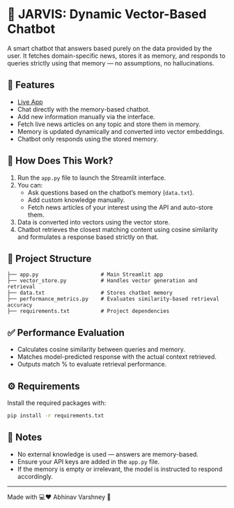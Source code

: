 # 🧠 JARVIS: Dynamic Vector-Based Chatbot

A smart chatbot that answers based purely on the data provided by the user. It fetches domain-specific news, stores it as memory, and responds to queries strictly using that memory — no assumptions, no hallucinations.

## 🚀 Features

- [Live App](https://imabhnv-dynamic-vectorchatbot.streamlit.app/)
- Chat directly with the memory-based chatbot.
- Add new information manually via the interface.
- Fetch live news articles on any topic and store them in memory.
- Memory is updated dynamically and converted into vector embeddings.
- Chatbot only responds using the stored memory.

## 🧩 How Does This Work?

1. Run the `app.py` file to launch the Streamlit interface.
2. You can:
   - Ask questions based on the chatbot’s memory (`data.txt`).
   - Add custom knowledge manually.
   - Fetch news articles of your interest using the API and auto-store them.
3. Data is converted into vectors using the vector store.
4. Chatbot retrieves the closest matching content using cosine similarity and formulates a response based strictly on that.

## 📁 Project Structure

```
├── app.py                    # Main Streamlit app
├── vector_store.py           # Handles vector generation and retrieval
├── data.txt                  # Stores chatbot memory
├── performance_metrics.py    # Evaluates similarity-based retrieval accuracy
├── requirements.txt          # Project dependencies
```

## ✅ Performance Evaluation

- Calculates cosine similarity between queries and memory.
- Matches model-predicted response with the actual context retrieved.
- Outputs match % to evaluate retrieval performance.

## ⚙️ Requirements

Install the required packages with:  

```bash
pip install -r requirements.txt
```

## 🧠 Notes

- No external knowledge is used — answers are memory-based.
- Ensure your API keys are added in the `app.py` file.
- If the memory is empty or irrelevant, the model is instructed to respond accordingly.

---

Made with 💻♥️ Abhinav Varshney 🚀
